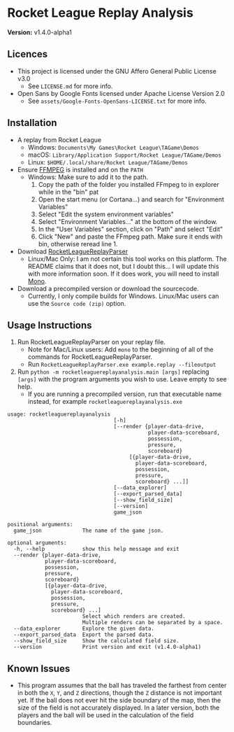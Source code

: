 # Rocket League Replay Analysis

**Version:** v1.4.0-alpha1

## Licences

- This project is licensed under the GNU Affero General Public License v3.0
  - See `LICENSE.md` for more info.
- Open Sans by Google Fonts licensed under Apache License Version 2.0
  - See `assets/Google-Fonts-OpenSans-LICENSE.txt` for more info.

## Installation

* A replay from Rocket League
  * Windows: `Documents\My Games\Rocket League\TAGame\Demos`
  * macOS: `Library/Application Support/Rocket League/TAGame/Demos`
  * Linux: `$HOME/.local/share/Rocket League/TAGame/Demos`
* Ensure [FFMPEG](http://ffmpeg.org/download.html) is installed and on the `PATH`
  * Windows: Make sure to add it to the path.
    1. Copy the path of the folder you installed FFmpeg to in explorer while in the "bin" pat
    2. Open the start menu (or Cortana…) and search for "Environment Variables"
    3. Select "Edit the system environment variables"
    4. Select "Environment Variables…" at the bottom of the window.
    5. In the "User Variables" section, click on "Path" and select "Edit"
    6. Click "New" and paste the FFmpeg path. Make sure it ends with bin, otherwise reread line 1.
* Download [RocketLeagueReplayParser](https://github.com/jjbott/RocketLeagueReplayParser/releases)
  * Linux/Mac Only: I am not certain this tool works on this platform. The
  README claims that it does not, but I doubt this... I will update this
  with more information soon.  If it does work, you will need to install
  [Mono](http://www.mono-project.com/).
* Download a precompiled version or download the sourcecode.
  * Currently, I only compile builds for Windows. Linux/Mac users can use
  the `Source code (zip)` option.

## Usage Instructions

1. Run RocketLeagueReplayParser on your replay file.
    * Note for Mac/Linux users: Add `mono` to the beginning of all of the 
    commands for RocketLeagueReplayParser.
    * Run `RocketLeagueReplayParser.exe example.replay --fileoutput`
2. Run `python -m rocketleaguereplayanalysis.main [args]` replacing 
`[args]` with the program arguments you wish to use.  Leave empty to see help.
    * If you are running a precompiled version, run that 
    executable name instead, for example `rocketleaguereplayanalysis.exe`

```
usage: rocketleaguereplayanalysis 
                                  [-h]
                                  [--render {player-data-drive,
                                             player-data-scoreboard,
                                             possession,
                                             pressure,
                                             scoreboard} 
                                       [{player-data-drive,
                                         player-data-scoreboard,
                                         possession,
                                         pressure,
                                         scoreboard} ...]]
                                  [--data_explorer] 
                                  [--export_parsed_data]
                                  [--show_field_size] 
                                  [--version]
                                  game_json

positional arguments:
  game_json             The name of the game json.

optional arguments:
  -h, --help            show this help message and exit
  --render {player-data-drive,
            player-data-scoreboard,
            possession,
            pressure,
            scoreboard} 
            [{player-data-drive,
              player-data-scoreboard,
              possession,
              pressure,
              scoreboard} ...]
                        Select which renders are created. 
                        Multiple renders can be separated by a space.
  --data_explorer       Explore the given data.
  --export_parsed_data  Export the parsed data.
  --show_field_size     Show the calculated field size.
  --version             Print version and exit (v1.4.0-alpha1)
```

## Known Issues

* This program assumes that the ball has traveled the farthest from center 
in both the `X`, `Y`, and `Z` directions, though the `Z` distance is not 
important yet.  If the ball does not ever hit the side boundary of the map, 
then the size of the field is not accurately displayed.  In a later version, 
both the players and the ball will be used in the calculation of the field 
boundaries.
